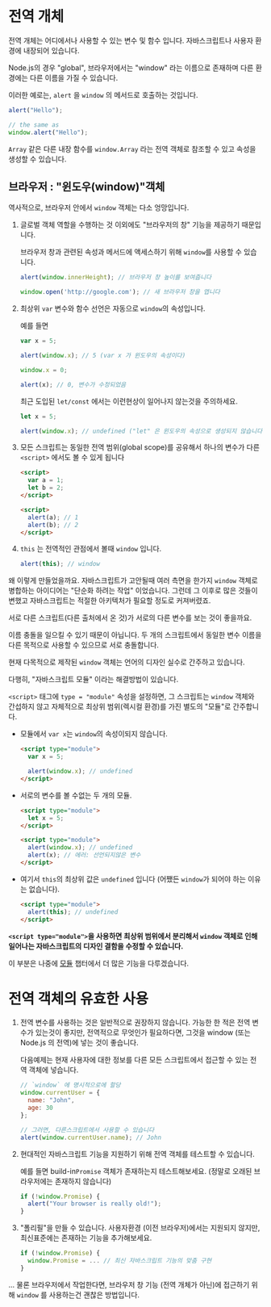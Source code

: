 
# 전역 개체

전역 개체는 어디에서나 사용할 수 있는 변수 및 함수 입니다. 자바스크립트나 사용자 환경에 내장되어 있습니다.

Node.js의 경우 "global", 브라우저에서는 "window" 라는 이름으로 존재하며 다른 환경에는 다른 이름을 가질 수 있습니다.

이러한 예로는, `alert` 을 `window` 의 메서드로 호출하는 것입니다.

```js run
alert("Hello");

// the same as
window.alert("Hello");
```

`Array` 같은 다른 내장 함수를 `window.Array` 라는 전역 객체로 참조할 수 있고 속성을 생성할 수 있습니다.

## 브라우저 : "윈도우(window)"객체

역사적으로, 브라우저 안에서 `window` 객체는 다소 엉망입니다.

1. 글로벌 객체 역할을 수행하는 것 이외에도 "브라우저의 창" 기능을 제공하기 때문입니다.

     브라우저 창과 관련된 속성과 메서드에 액세스하기 위해 `window`를 사용할 수 있습니다.

    ```js run
    alert(window.innerHeight); // 브라우저 창 높이를 보여줍니다

    window.open('http://google.com'); // 새 브라우저 창을 엽니다
    ```

2. 최상위 `var` 변수와 함수 선언은 자동으로 `window`의 속성입니다.

    예를 들면
    ```js untrusted run no-strict refresh
    var x = 5;

    alert(window.x); // 5 (var x 가 윈도우의 속성이다)

    window.x = 0;

    alert(x); // 0, 변수가 수정되었음
    ```

    최근 도입된 `let/const` 에서는 이런현상이 일어나지 않는것을 주의하세요.

    ```js untrusted run no-strict refresh
    let x = 5;

    alert(window.x); // undefined ("let" 은 윈도우의 속성으로 생성되지 않습니다)
    ```

3. 모든 스크립트는 동일한 전역 범위(global scope)를 공유해서 하나의 변수가 다른 `<script>` 에서도 볼 수 있게 됩니다 

    ```html run
    <script>
      var a = 1;
      let b = 2;
    </script>

    <script>
      alert(a); // 1
      alert(b); // 2
    </script>
    ```

4. `this` 는 전역적인 관점에서 볼때 `window` 입니다.

    ```js untrusted run no-strict refresh
    alert(this); // window
    ```

왜 이렇게 만들었을까요. 자바스크립트가 고안될때 여러 측면을 한가지 `window` 객체로 병합하는 아이디어는 "단순화 하려는 작업" 이었습니다. 그런데 그 이후로 많은 것들이 변했고 자바스크립트는 적절한 아키텍처가 필요할 정도로 커져버렸죠.

서로 다른 스크립트(다른 출처에서 온 것)가 서로의 다른 변수를 보는 것이 좋을까요.

이름 충돌을 일으킬 수 있기 때문이 아닙니다. 두 개의 스크립트에서 동일한 변수 이름을 다른 목적으로 사용할 수 있으므로 서로 충돌합니다.

현재 다목적으로 제작된 `window` 객체는 언어의 디자인 실수로 간주하고 있습니다.

다행히, "자바스크립트 모듈" 이라는 해결방법이 있습니다.

`<script>` 태그에 `type = "module"` 속성을 설정하면, 그 스크립트는 `window` 객체와 간섭하지 않고 자체적으로 최상위 범위(렉시컬 환경)를 가진 별도의 "모듈"로 간주합니다.

- 모듈에서 `var x`는 `window`의 속성이되지 않습니다.

    ```html run
    <script type="module">
      var x = 5;

      alert(window.x); // undefined
    </script>
    ```

- 서로의 변수를 볼 수없는 두 개의 모듈.

    ```html run
    <script type="module">
      let x = 5;
    </script>

    <script type="module">
      alert(window.x); // undefined
      alert(x); // 에러: 선언되지않은 변수
    </script>
    ```

- 여기서 `this`의 최상위 값은 `undefined` 입니다 (어쨌든 `window`가 되어야 하는 이유는 없습니다).

    ```html run
    <script type="module">
      alert(this); // undefined
    </script>
    ```

**`<script type="module">`을 사용하면 최상위 범위에서 분리해서 `window` 객체로 인해 일어나는 자바스크립트의 디자인 결함을 수정할 수 있습니다.**

이 부분은 나중에 [모듈](info:modules) 챕터에서 더 많은 기능을 다루겠습니다.

# 전역 객체의 유효한 사용

1. 전역 변수를 사용하는 것은 일반적으로 권장하지 않습니다. 가능한 한 적은 전역 변수가 있는것이 좋지만, 전역적으로 무엇인가 필요하다면, 그것을 window (또는 Node.js 의 전역)에 넣는 것이 좋습니다.

     다음예제는 현재 사용자에 대한 정보를 다른 모든 스크립트에서 접근할 수 있는 전역 객체에 넣습니다.

    ```js run
    // `window` 에 명시적으로에 할당
    window.currentUser = {
      name: "John",
      age: 30
    };

    // 그러면, 다른스크립트에서 사용할 수 있습니다
    alert(window.currentUser.name); // John
    ```

2. 현대적인 자바스크립트 기능을 지원하기 위해 전역 객체를 테스트할 수 있습니다.

     예를 들면 build-in`Promise` 객체가 존재하는지 테스트해보세요. (정말로 오래된 브라우저에는 존재하지 않습니다)
    ```js run
    if (!window.Promise) {
      alert("Your browser is really old!");
    }
    ```

3. "폴리필"을 만들 수 있습니다. 사용자환경 (이전 브라우저)에서는 지원되지 않지만, 최신표준에는 존재하는 기능을 추가해보세요.

    ```js run
    if (!window.Promise) {
      window.Promise = ... // 최신 자바스크립트 기능의 맞춤 구현
    }
    ```

... 물론 브라우저에서 작업한다면, 브라우저 창 기능 (전역 개체가 아닌)에 접근하기 위해 `window` 를 사용하는건 괜찮은 방법입니다.
